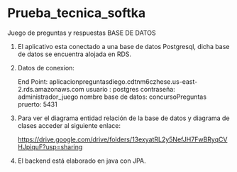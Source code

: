 # Prueba_tecnica_softka
Juego de preguntas y respuestas
BASE DE DATOS 

1) El aplicativo esta conectado a una base de datos Postgresql, dicha base de datos se encuentra alojada en RDS.
2) Datos de conexion:
	
	End Point: aplicacionpreguntasdiego.cdtnm6czhese.us-east-2.rds.amazonaws.com
	usuario : postgres
	contraseña: administrador_juego 
	nombre base de datos: concursoPreguntas
	pruerto: 5431

3) Para ver el diagrama entidad relación de la base de datos y diagrama de clases acceder al siguiente enlace:

	https://drive.google.com/drive/folders/13exyatRL2y5NefJH7FwBRyqCVHJpiquF?usp=sharing

4) El backend está elaborado en java con JPA.
